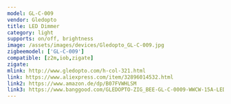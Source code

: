 ```yaml
---
model: GL-C-009
vendor: Gledopto
title: LED Dimmer
category: light
supports: on/off, brightness
image: /assets/images/devices/Gledopto_GL-C-009.jpg
zigbeemodel: ['GL-C-009']
compatible: [z2m,iob,zigate]
zigate: 
mlink: http://www.gledopto.com/h-col-321.html
link: https://www.aliexpress.com/item/32896014532.html
link2: https://www.amazon.de/dp/B07FVWHLSM
link3: https://www.banggood.com/GLEDOPTO-ZIG_BEE-GL-C-0009-WWCW-15A-LED-Dimmer-Strip-Light-Controller-Work-With-Alexa-DC12-24V-p-1471009.html
---
```


